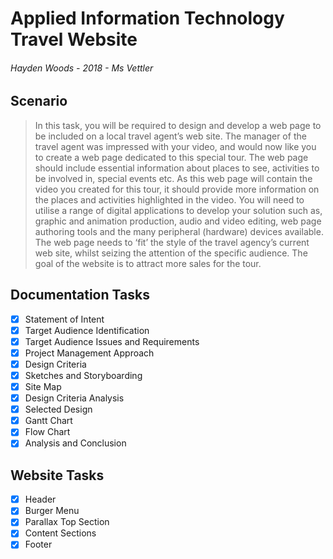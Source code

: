 # Applied Information Technology Travel Website
###### Hayden Woods - 2018 - Ms Vettler

## Scenario
>In this task, you will be required to design and develop a web page to be included on a local travel agent’s web site.  The manager of the travel agent was impressed with your video, and would now like you to create a web page dedicated to this special tour.  The web page should include essential information about places to see, activities to be involved in, special events etc.  As this web page will contain the video you created for this tour, it should provide more information on the places and activities highlighted in the video.  You will need to utilise a range of digital applications to develop your solution such as, graphic and animation production, audio and video editing, web page authoring tools and the many peripheral (hardware) devices available.  The web page needs to ‘fit’ the style of the travel agency’s current web site, whilst seizing the attention of the specific audience.  The goal of the website is to attract more sales for the tour.

## Documentation Tasks
- [x] Statement of Intent
- [x] Target Audience Identification
- [x] Target Audience Issues and Requirements
- [x] Project Management Approach
- [x] Design Criteria
- [x] Sketches and Storyboarding
- [x] Site Map
- [x] Design Criteria Analysis
- [x] Selected Design
- [x] Gantt Chart
- [x] Flow Chart
- [x] Analysis and Conclusion

## Website Tasks
- [x] Header
- [x] Burger Menu
- [x] Parallax Top Section
- [x] Content Sections
- [x] Footer